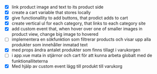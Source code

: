 - [x] link product image and text to its product side
- [x] create a cart variable that stores locally
- [x] give functionallity to add buttons, that prodict adds to cart
- [x] create vertical ul for each category, that links to each category site
- [x] add custom event that, when hover over one of smaller images in product view, change big image to hovered
- [ ] implementera en sökfunktion som filtrerar products och visar upp alla produkter som innehåller inmatad text
- [x] med props ändra antalet produkter som finns tillagt i varukorgen
- [ ] i app.vue mata in stjärnor och cart för att kunna arbeta globalt med de funktionalliteterna
- [x] Med hjälp av custom event lägg till produkt till varukorg
